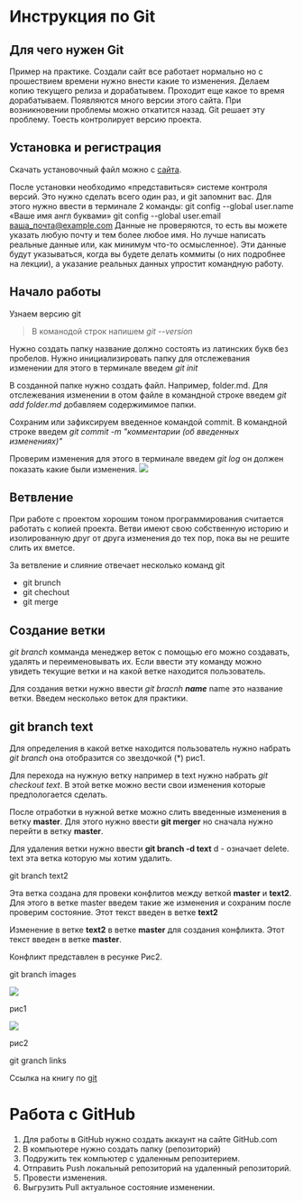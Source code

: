 # Инструкция по Git

## Для чего нужен Git
Пример на практике. Создали сайт все работает нормально но с прошествием времени нужно внести какие то изменения. Делаем копию текущего релиза и дорабатывем. Проходит еще какое то время дорабатываем. Появляются много версии этого сайта. При возникновении проблемы можно откатится назад. Git решает эту проблему. Тоесть контролирует версию проекта.

## Установка и регистрация
Скачать установочный файл можно с [сайта](https://git-scm.com/downloads).

После установки необходимо «представиться» системе контроля версий. Это нужно сделать всего один раз, и git запомнит вас. Для этого нужно ввести в терминале 2 команды:
git config --global user.name «Ваше имя англ буквами»
git config --global user.email ваша_почта@example.com
Данные не проверяются, то есть вы можете указать любую почту и тем более любое имя. Но лучше написать реальные данные или, как минимум что-то осмысленное). Эти данные будут указываться, когда вы будете делать коммиты (о них подробнее на лекции), а указание реальных данных упростит командную работу.

## Начало работы

Узнаем версию git
> В команодой строк напишем *git --version*

Нужно создать папку название должно состоять из латинских букв без пробелов. Нужно инициализировать папку для отслежевания изменении для этого в терминале введем *git init*

В созданной папке нужно создать файл. Например, folder.md. Для отслежевания изменении в отом файле в командной строке введем *git add folder.md* добавляем содержимимое папки.

Сохраним или зафиксируем введенное командой commit. В командной строке введем *git commit -m "комментарии (об введенных изменениях)"*

Проверим изменения для этого в терминале введем *git log* он должен показать какие были изменения.
![](gitLog.jpg)

## Ветвление
При работе с проектом хорошим тоном программирования считается работать с копией проекта. Ветви имеют свою собственную историю и изолированную друг от друга изменения до тех пор, пока вы не решите слить их вметсе.

За ветвление и слияние отвечает несколько команд git
* git brunch
* git chechout
* git merge

## Создание ветки

*git branch* комманда менеджер веток с помощью его можно создавать, удалять и переименовывать их. Если ввести эту команду можно увидеть текущие ветки и на какой ветке находится пользователь.

Для создания ветки нужно ввести *git bracnh **name*** name это название ветки.
Введем несколько веток для практики.

## git branch text

Для определения в какой ветке находится пользователь нужно набрать *git branch* она отобразится со звездочкой (*) рис1.

Для перехода на нужную ветку например в text нужно набрать *git checkout text*. В этой ветке можно вести свои изменения которые предпологается сделать.

После отработки в нужной ветке можно слить введенные изменения в ветку **master**. Для этого нужно ввести **git merger** но сначала нужно перейти в ветку **master**.

Для удаления ветки нужно ввести **git branch -d text** d - означает delete. text эта ветка которую мы хотим удалить.

git branch text2

Эта ветка создана для провеки конфлитов между веткой **master** и **text2**. Для этого в ветке master введем такие же изменения и сохраним после проверим состояние. Этот текст введен в ветке **text2**

Изменение в ветке **text2** в ветке **master** для создания конфликта. Этот текст введен в ветке **master**.

Конфликт представлен в ресунке Рис2.

git branch images


![](GitBranch.jpg) 

рис1


![](gitConflict.jpg) 

рис2



git granсh links

Ссылка на книгу по [git](https://git-scm.com/book/en/v2)


# Работа с GitHub

1. Для работы в GitHub нужно создать аккаунт на сайте GitHub.com
2. В компьютере нужно создать папку (репозиторий)
3. Подружить тек компьютер с удаленным репозитерием. 
4. Отправить Push локальный репозиторий на удаленный репозиторий.
5. Провести изменения.
6. Выгрузить Pull актуальное состояние изменении.    
